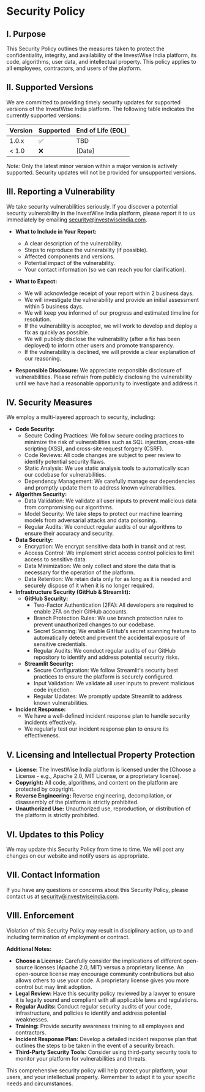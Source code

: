 # Security Policy

## I. Purpose

This Security Policy outlines the measures taken to protect the confidentiality, integrity, and availability of the InvestWise India platform, its code, algorithms, user data, and intellectual property. This policy applies to all employees, contractors, and users of the platform.

## II. Supported Versions

We are committed to providing timely security updates for supported versions of the InvestWise India platform. The following table indicates the currently supported versions:

| Version | Supported          | End of Life (EOL) |
| ------- | ------------------ | ----------------- |
| 1.0.x   | :white_check_mark: | TBD               |
| < 1.0   | :x:                | [Date]            |

*Note:* Only the latest minor version within a major version is actively supported. Security updates will not be provided for unsupported versions.

## III. Reporting a Vulnerability

We take security vulnerabilities seriously. If you discover a potential security vulnerability in the InvestWise India platform, please report it to us immediately by emailing security@investwiseindia.com.

*   **What to Include in Your Report:**
    *   A clear description of the vulnerability.
    *   Steps to reproduce the vulnerability (if possible).
    *   Affected components and versions.
    *   Potential impact of the vulnerability.
    *   Your contact information (so we can reach you for clarification).

*   **What to Expect:**
    *   We will acknowledge receipt of your report within 2 business days.
    *   We will investigate the vulnerability and provide an initial assessment within 5 business days.
    *   We will keep you informed of our progress and estimated timeline for resolution.
    *   If the vulnerability is accepted, we will work to develop and deploy a fix as quickly as possible.
    *   We will publicly disclose the vulnerability (after a fix has been deployed) to inform other users and promote transparency.
    *   If the vulnerability is declined, we will provide a clear explanation of our reasoning.

*   **Responsible Disclosure:** We appreciate responsible disclosure of vulnerabilities. Please refrain from publicly disclosing the vulnerability until we have had a reasonable opportunity to investigate and address it.

## IV. Security Measures

We employ a multi-layered approach to security, including:

*   **Code Security:**
    *   Secure Coding Practices: We follow secure coding practices to minimize the risk of vulnerabilities such as SQL injection, cross-site scripting (XSS), and cross-site request forgery (CSRF).
    *   Code Reviews: All code changes are subject to peer review to identify potential security flaws.
    *   Static Analysis: We use static analysis tools to automatically scan our codebase for vulnerabilities.
    *   Dependency Management: We carefully manage our dependencies and promptly update them to address known vulnerabilities.
*   **Algorithm Security:**
    *   Data Validation: We validate all user inputs to prevent malicious data from compromising our algorithms.
    *   Model Security: We take steps to protect our machine learning models from adversarial attacks and data poisoning.
    *   Regular Audits: We conduct regular audits of our algorithms to ensure their accuracy and security.
*   **Data Security:**
    *   Encryption: We encrypt sensitive data both in transit and at rest.
    *   Access Control: We implement strict access control policies to limit access to sensitive data.
    *   Data Minimization: We only collect and store the data that is necessary for the operation of the platform.
    *   Data Retention: We retain data only for as long as it is needed and securely dispose of it when it is no longer required.
*   **Infrastructure Security (GitHub & Streamlit):**
    *   **GitHub Security:**
        *   Two-Factor Authentication (2FA): All developers are required to enable 2FA on their GitHub accounts.
        *   Branch Protection Rules: We use branch protection rules to prevent unauthorized changes to our codebase.
        *   Secret Scanning: We enable GitHub's secret scanning feature to automatically detect and prevent the accidental exposure of sensitive credentials.
        *   Regular Audits: We conduct regular audits of our GitHub repository to identify and address potential security risks.
    *   **Streamlit Security:**
        *   Secure Configuration: We follow Streamlit's security best practices to ensure the platform is securely configured.
        *   Input Validation: We validate all user inputs to prevent malicious code injection.
        *   Regular Updates: We promptly update Streamlit to address known vulnerabilities.
*   **Incident Response:**
    *   We have a well-defined incident response plan to handle security incidents effectively.
    *   We regularly test our incident response plan to ensure its effectiveness.

## V. Licensing and Intellectual Property Protection

*   **License:** The InvestWise India platform is licensed under the [Choose a License - e.g., Apache 2.0, MIT License, or a proprietary license].
*   **Copyright:** All code, algorithms, and content on the platform are protected by copyright.
*   **Reverse Engineering:** Reverse engineering, decompilation, or disassembly of the platform is strictly prohibited.
*   **Unauthorized Use:** Unauthorized use, reproduction, or distribution of the platform is strictly prohibited.

## VI. Updates to this Policy

We may update this Security Policy from time to time. We will post any changes on our website and notify users as appropriate.

## VII. Contact Information

If you have any questions or concerns about this Security Policy, please contact us at security@investwiseindia.com.

## VIII. Enforcement

Violation of this Security Policy may result in disciplinary action, up to and including termination of employment or contract.

**Additional Notes:**

*   **Choose a License:** Carefully consider the implications of different open-source licenses (Apache 2.0, MIT) versus a proprietary license. An open-source license may encourage community contributions but also allows others to use your code. A proprietary license gives you more control but may limit adoption.
*   **Legal Review:** Have this security policy reviewed by a lawyer to ensure it is legally sound and compliant with all applicable laws and regulations.
*   **Regular Audits:** Conduct regular security audits of your code, infrastructure, and policies to identify and address potential weaknesses.
*   **Training:** Provide security awareness training to all employees and contractors.
*   **Incident Response Plan:** Develop a detailed incident response plan that outlines the steps to be taken in the event of a security breach.
*   **Third-Party Security Tools:** Consider using third-party security tools to monitor your platform for vulnerabilities and threats.

This comprehensive security policy will help protect your platform, your users, and your intellectual property. Remember to adapt it to your specific needs and circumstances.
